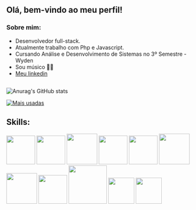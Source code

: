## Olá, bem-vindo ao meu perfil!

### Sobre mim:
- Desenvolvedor full-stack.
- Atualmente trabalho com Php e Javascript.
- Cursando Análise e Desenvolvimento de Sistemas no 3º Semestre - Wyden
- Sou músico 🎹🎸
- <a href="https://www.linkedin.com/in/fagnernunes/">Meu linkedin</a>

##

![Anurag's GitHub stats](https://github-readme-stats.vercel.app/api?username=FagnerNunes&show_icons=true&theme=transparent&title_color=50B5FF&text_color=c9d1d9&icon_color=0085FA)

[![Mais usadas](https://github-readme-stats.vercel.app/api/top-langs/?username=FagnerNunes&layout=compact&theme=transparent&title_color=50B5FF&text_color=c9d1d9&icon_color=0085FA)](https://github.com/FagnerNunes/github-readme-stats)

## Skills:

<div style="display: inline-block">
  <img src="https://cdn.jsdelivr.net/gh/devicons/devicon/icons/html5/html5-original.svg" width="75" />
  <img src="https://cdn.jsdelivr.net/gh/devicons/devicon/icons/css3/css3-original.svg" width="75" />
  <img src="https://cdn.jsdelivr.net/gh/devicons/devicon/icons/sass/sass-original.svg" width="80" />
  <img src="https://cdn.jsdelivr.net/gh/devicons/devicon/icons/javascript/javascript-original.svg" width="75" />
  <img src="https://cdn.jsdelivr.net/gh/devicons/devicon/icons/jquery/jquery-original.svg" width="75" />
  <img src="https://cdn.jsdelivr.net/gh/devicons/devicon/icons/react/react-original.svg" width="80" />
  <img src="https://cdn.jsdelivr.net/gh/devicons/devicon/icons/php/php-original.svg" width="80" />
  <img src="https://cdn.jsdelivr.net/gh/devicons/devicon/icons/python/python-original.svg" width="75" />
  <img src="https://cdn.jsdelivr.net/gh/devicons/devicon/icons/mysql/mysql-original-wordmark.svg" width="100" />
  <img src="https://cdn.jsdelivr.net/gh/devicons/devicon/icons/figma/figma-original.svg" width="68" />
  <img src="https://cdn.jsdelivr.net/gh/devicons/devicon/icons/photoshop/photoshop-original.svg" width="68" />

</div>

          
